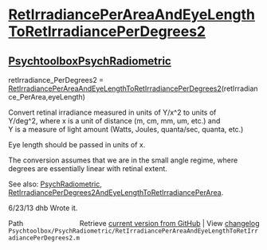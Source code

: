 # [RetIrradiancePerAreaAndEyeLengthToRetIrradiancePerDegrees2](RetIrradiancePerAreaAndEyeLengthToRetIrradiancePerDegrees2)
## [Psychtoolbox](Psychtoolbox)[PsychRadiometric](PsychRadiometric)

retIrradiance\_PerDegrees2 = [RetIrradiancePerAreaAndEyeLengthToRetIrradiancePerDegrees2](RetIrradiancePerAreaAndEyeLengthToRetIrradiancePerDegrees2)(retIrradiance\_PerArea,eyeLength)  
  
Convert retinal irradiance measured in units of Y/x^2 to units of  
Y/deg^2, where x is a unit of distance (m, cm, mm, um, etc.) and  
Y is a measure of light amount (Watts, Joules, quanta/sec, quanta, etc.)  
  
Eye length should be passed in units of x.  
  
The conversion assumes that we are in the small angle regime, where  
degrees are essentially linear with retinal extent.  
  
See also: [PsychRadiometric](PsychRadiometric), [RetIrradiancePerDegrees2AndEyeLengthToRetIrradiancePerArea](RetIrradiancePerDegrees2AndEyeLengthToRetIrradiancePerArea).  
  
6/23/13  dhb  Wrote it.  




<div class="code_header" style="text-align:right;">
  <span style="float:left;">Path&nbsp;&nbsp;</span> <span class="counter">Retrieve <a href=
  "https://raw.github.com/Psychtoolbox-3/Psychtoolbox-3/beta/Psychtoolbox/PsychRadiometric/RetIrradiancePerAreaAndEyeLengthToRetIrradiancePerDegrees2.m">current version from GitHub</a> | View <a href=
  "https://github.com/Psychtoolbox-3/Psychtoolbox-3/commits/beta/Psychtoolbox/PsychRadiometric/RetIrradiancePerAreaAndEyeLengthToRetIrradiancePerDegrees2.m">changelog</a></span>
</div>
<div class="code">
  <code>Psychtoolbox/PsychRadiometric/RetIrradiancePerAreaAndEyeLengthToRetIrradiancePerDegrees2.m</code>
</div>

